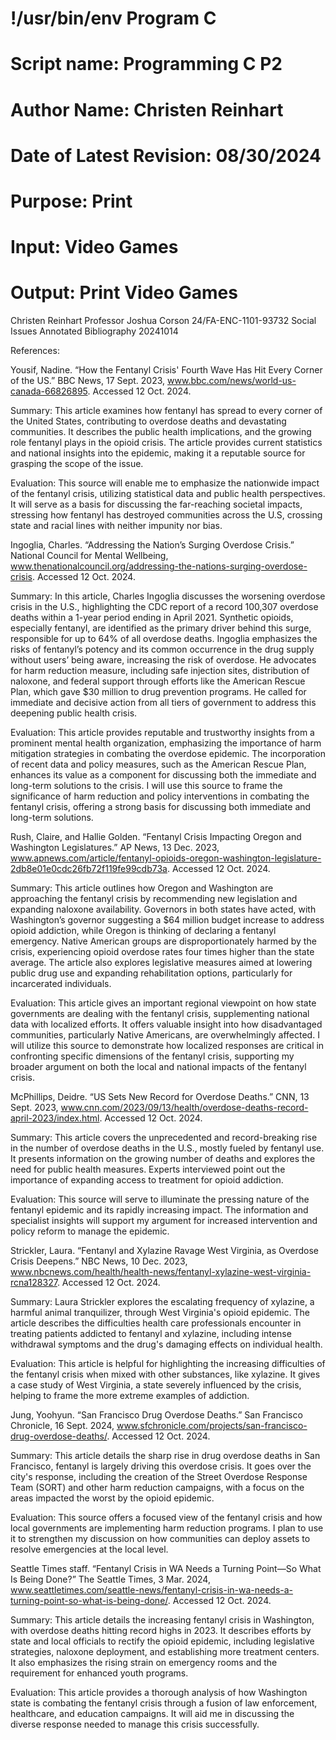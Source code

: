 # !/usr/bin/env Program C
# Script name: Programming C P2
# Author Name: Christen Reinhart
# Date of Latest Revision: 08/30/2024
# Purpose: Print
# Input: Video Games
# Output: Print Video Games


Christen Reinhart
Professor Joshua Corson
24/FA-ENC-1101-93732 
Social Issues Annotated Bibliography
20241014

References:

Yousif, Nadine. “How the Fentanyl Crisis' Fourth Wave Has Hit Every Corner of the US.” BBC News, 17 Sept. 2023, www.bbc.com/news/world-us-canada-66826895. Accessed 12 Oct. 2024.

Summary: This article examines how fentanyl has spread to every corner of the United States, contributing to overdose deaths and devastating communities. It describes the public health implications, and the growing role fentanyl plays in the opioid crisis. The article provides current statistics and national insights into the epidemic, making it a reputable source for grasping the scope of the issue.

Evaluation: This source will enable me to emphasize the nationwide impact of the fentanyl crisis, utilizing statistical data and public health perspectives. It will serve as a basis for discussing the far-reaching societal impacts, stressing how fentanyl has destroyed communities across the U.S, crossing state and racial lines with neither impunity nor bias.

Ingoglia, Charles. “Addressing the Nation’s Surging Overdose Crisis.” National Council for Mental Wellbeing, www.thenationalcouncil.org/addressing-the-nations-surging-overdose-crisis. Accessed 12 Oct. 2024.

Summary: In this article, Charles Ingoglia discusses the worsening overdose crisis in the U.S., highlighting the CDC report of a record 100,307 overdose deaths within a 1-year period ending in April 2021. Synthetic opioids, especially fentanyl, are identified as the primary driver behind this surge, responsible for up to 64% of all overdose deaths. Ingoglia emphasizes the risks of fentanyl’s potency and its common occurrence in the drug supply without users’ being aware, increasing the risk of overdose. He advocates for harm reduction measure, including safe injection sites, distribution of naloxone, and federal support through efforts like the American Rescue Plan, which gave $30 million to drug prevention programs. He called for immediate and decisive action from all tiers of government to address this deepening public health crisis.

Evaluation: This article provides reputable and trustworthy insights from a prominent mental health organization, emphasizing the importance of harm mitigation strategies in combating the overdose epidemic. The incorporation of recent data and policy measures, such as the American Rescue Plan, enhances its value as a component for discussing both the immediate and long-term solutions to the crisis. I will use this source to frame the significance of harm reduction and policy interventions in combating the fentanyl crisis, offering a strong basis for discussing both immediate and long-term solutions.

Rush, Claire, and Hallie Golden. “Fentanyl Crisis Impacting Oregon and Washington Legislatures.” AP News, 13 Dec. 2023, www.apnews.com/article/fentanyl-opioids-oregon-washington-legislature-2db8e01e0cdc26fb72f119fe99cdb73a. Accessed 12 Oct. 2024.

Summary: This article outlines how Oregon and Washington are approaching the fentanyl crisis by recommending new legislation and expanding naloxone availability. Governors in both states have acted, with Washington’s governor suggesting a $64 million budget increase to address opioid addiction, while Oregon is thinking of declaring a fentanyl emergency. Native American groups are disproportionately harmed by the crisis, experiencing opioid overdose rates four times higher than the state average. The article also explores legislative measures aimed at lowering public drug use and expanding rehabilitation options, particularly for incarcerated individuals.

Evaluation: This article gives an important regional viewpoint on how state governments are dealing with the fentanyl crisis, supplementing national data with localized efforts. It offers valuable insight into how disadvantaged communities, particularly Native Americans, are overwhelmingly affected. I will utilize this source to demonstrate how localized responses are critical in confronting specific dimensions of the fentanyl crisis, supporting my broader argument on both the local and national impacts of the fentanyl crisis.

McPhillips, Deidre. “US Sets New Record for Overdose Deaths.” CNN, 13 Sept. 2023, www.cnn.com/2023/09/13/health/overdose-deaths-record-april-2023/index.html. Accessed 12 Oct. 2024.

Summary: This article covers the unprecedented and record-breaking rise in the number of overdose deaths in the U.S., mostly fueled by fentanyl use. It presents information on the growing number of deaths and explores the need for public health measures. Experts interviewed point out the importance of expanding access to treatment for opioid addiction.

Evaluation: This source will serve to illuminate the pressing nature of the fentanyl epidemic and its rapidly increasing impact. The information and specialist insights will support my argument for increased intervention and policy reform to manage the epidemic.

Strickler, Laura. “Fentanyl and Xylazine Ravage West Virginia, as Overdose Crisis Deepens.” NBC News, 10 Dec. 2023, www.nbcnews.com/health/health-news/fentanyl-xylazine-west-virginia-rcna128327. Accessed 12 Oct. 2024.

Summary: Laura Strickler explores the escalating frequency of xylazine, a harmful animal tranquilizer, through West Virginia's opioid epidemic. The article describes the difficulties health care professionals encounter in treating patients addicted to fentanyl and xylazine, including intense withdrawal symptoms and the drug's damaging effects on individual health.

Evaluation: This article is helpful for highlighting the increasing difficulties of the fentanyl crisis when mixed with other substances, like xylazine. It gives a case study of West Virginia, a state severely influenced by the crisis, helping to frame the more extreme examples of addiction.

Jung, Yoohyun. “San Francisco Drug Overdose Deaths.” San Francisco Chronicle, 16 Sept. 2024, www.sfchronicle.com/projects/san-francisco-drug-overdose-deaths/. Accessed 12 Oct. 2024.

Summary: This article details the sharp rise in drug overdose deaths in San Francisco, fentanyl is largely driving this overdose crisis. It goes over the city's response, including the creation of the Street Overdose Response Team (SORT) and other harm reduction campaigns, with a focus on the areas impacted the worst by the opioid epidemic.

Evaluation: This source offers a focused view of the fentanyl crisis and how local governments are implementing harm reduction programs. I plan to use it to strengthen my discussion on how communities can deploy assets to resolve emergencies at the local level.

Seattle Times staff. “Fentanyl Crisis in WA Needs a Turning Point—So What Is Being Done?” The Seattle Times, 3 Mar. 2024, www.seattletimes.com/seattle-news/fentanyl-crisis-in-wa-needs-a-turning-point-so-what-is-being-done/. Accessed 12 Oct. 2024.

Summary: This article details the increasing fentanyl crisis in Washington, with overdose deaths hitting record highs in 2023. It describes efforts by state and local officials to rectify the opioid epidemic, including legislative strategies, naloxone deployment, and establishing more treatment centers. It also emphasizes the rising strain on emergency rooms and the requirement for enhanced youth programs.

Evaluation: This article provides a thorough analysis of how Washington state is combating the fentanyl crisis through a fusion of law enforcement, healthcare, and education campaigns. It will aid me in discussing the diverse response needed to manage this crisis successfully.


